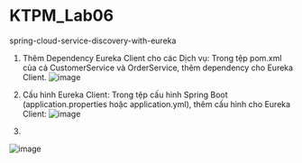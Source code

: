 # KTPM_Lab06
spring-cloud-service-discovery-with-eureka

1. Thêm Dependency Eureka Client cho các Dịch vụ:
Trong tệp pom.xml của cả CustomerService và OrderService, thêm dependency cho Eureka Client.
![image](https://github.com/yw07761/KTPM_Lab06/assets/89188722/85b04f02-8536-448c-9d36-e80feba6299e)
2. Cấu hình Eureka Client:
Trong tệp cấu hình Spring Boot (application.properties hoặc application.yml), thêm cấu hình cho Eureka Client:
![image](https://github.com/yw07761/KTPM_Lab06/assets/89188722/bd37b5d0-8a68-4efd-a6d1-80f3a3af863b)

4. 


![image](https://github.com/yw07761/KTPM_Lab06/assets/89188722/e6c9502c-e9d1-49bc-b224-a1d9c1997c97)
